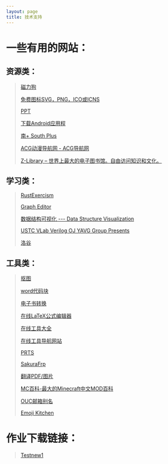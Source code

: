 ```yaml
---
layout: page
title: 技术支持 
---
```




# 一些有用的网站：

## 资源类：
>
> [磁力狗 ](http://clg6.icu/?from=cliapp?from=clg34cc)
>
> [免费图标SVG，PNG，ICO或ICNS](https://icon-icons.com/zh/)
>
> [PPT](https://slidehunter.com/)
>
> [下载Android应用程](https://cn.uptodown.com/)
>
> [南+ South Plus ](https://www.south-plus.net/)
>
> [ACG动漫导航网 - ACG导航网](https://www.acgdh.cc/author/1)
>
> [Z-Library – 世界上最大的电子图书馆。自由访问知识和文化。](https://zh.singlelogin.re/#:~:text=Z-Library)

## 学习类：

> [RustExercism](https://exercism.org/tracks/rust/exercises)
>
> [Graph Editor](https://csacademy.com/app/graph_editor)
>
> [数据结构可视化 --- Data Structure Visualization](https://www.cs.usfca.edu/~galles/visualization/Algorithms.html)
>
> [USTC VLab Verilog OJ  YAVG Group Presents](https://verilogoj.ustc.edu.cn/oj/)
>
> [洛谷](https://www.luogu.com.cn/)

## 工具类：

> [抠图](https://miankoutupian.com/image/search/杰斯顿)
>
> [word代码块](http://www.codeinword.com/)
>
> [电子书转换](https://convertio.co/zh/ebook-converter/)
>
> [在线LaTeX公式编辑器](https://www.latexlive.com/home##)
>
> [在线工具大全](https://www.lddgo.net/base/class?classID=2)
>
> [在线工具导航网站](https://www.tboxn.com/)
>
> [PRTS ](https://prts.wiki/w/浊心斯卡蒂)
>
> [SakuraFrp](https://www.natfrp.com/user/)
>
> [翻译PDF/图片](https://www.piccopilot.com/translate)
>
> [MC百科-最大的Minecraft中文MOD百科](https://www.mcmod.cn/)
>
> [OUC邮箱别名](https://bpm.ouc.edu.cn/r/w?sid=158cc59a-0c05-4b4c-b901-883b766d8a5d&cmd=CLIENT_BPM_WORKLIST_MAIN&processGroupId=obj_9099dcb0dffc469b9559367276a62b35&boxTitle=)
>
> [Emoji Kitchen](https://emojikitchen.dev/)

# 作业下载链接：
> [Testnew1](https://github.com/violet-wdream/violet-wdream.github.io/raw/master/MyWork/Source.zip)







